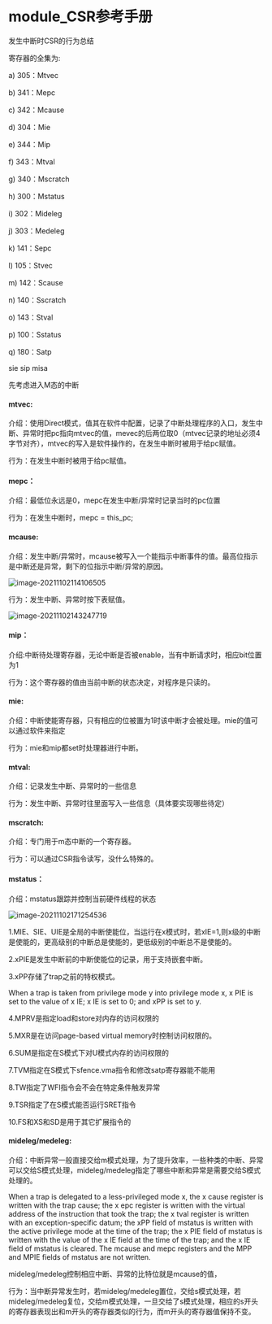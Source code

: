 # module_CSR参考手册

发生中断时CSR的行为总结

寄存器的全集为:

a)    305：Mtvec

b)    341：Mepc

c)    342：Mcause

d)    304：Mie

e)    344：Mip

f)    343：Mtval

g)    340：Mscratch

h)    300：Mstatus

i)     302：Mideleg

j)     303：Medeleg

k)    141：Sepc

l)     105：Stvec

m)   142：Scause

n)    140：Sscratch

o)    143：Stval

p)    100：Sstatus

q)    180：Satp

sie sip misa

先考虑进入M态的中断

#### mtvec: 

介绍：使用Direct模式，值其在软件中配置，记录了中断处理程序的入口，发生中断、异常时把pc指向mtvec的值，mevec的后两位取0（mtvec记录的地址必须4字节对齐），mtvec的写入是软件操作的，在发生中断时被用于给pc赋值。

行为：在发生中断时被用于给pc赋值。

#### mepc：

介绍：最低位永远是0，mepc在发生中断/异常时记录当时的pc位置

行为：在发生中断时，mepc = this_pc;

#### mcause:

介绍：发生中断/异常时，mcause被写入一个能指示中断事件的值。最高位指示是中断还是异常，剩下的位指示中断/异常的原因。

![image-20211102114106505](C:\Users\huawei\AppData\Roaming\Typora\typora-user-images\image-20211102114106505.png)

行为：发生中断、异常时按下表赋值。

![image-20211102143247719](C:\Users\huawei\AppData\Roaming\Typora\typora-user-images\image-20211102143247719.png)

#### mip：

介绍:中断待处理寄存器，无论中断是否被enable，当有中断请求时，相应bit位置为1

行为：这个寄存器的值由当前中断的状态决定，对程序是只读的。

#### mie:

介绍：中断使能寄存器，只有相应的位被置为1时该中断才会被处理。mie的值可以通过软件来指定

行为：mie和mip都set时处理器进行中断。

#### mtval:

介绍：记录发生中断、异常时的一些信息

行为：发生中断、异常时往里面写入一些信息（具体要实现哪些待定）

#### mscratch:

介绍：专门用于m态中断的一个寄存器。

行为：可以通过CSR指令读写，没什么特殊的。

#### mstatus：

介绍：mstatus跟踪并控制当前硬件线程的状态

![image-20211102171254536](C:\Users\huawei\AppData\Roaming\Typora\typora-user-images\image-20211102171254536.png)

1.MIE、SIE、UIE是全局的中断使能位，当运行在x模式时，若xIE=1,则x级的中断是使能的，更高级别的中断总是使能的，更低级别的中断总不是使能的。

2.xPIE是发生中断前的中断使能位的记录，用于支持嵌套中断。

3.xPP存储了trap之前的特权模式。

When a trap is taken from privilege mode y into privilege mode x, x PIE is set to the value of x IE; x IE is set to 0; and xPP is set to y.

4.MPRV是指定load和store对内存的访问权限的

5.MXR是在访问page-based virtual memory时控制访问权限的。

6.SUM是指定在S模式下对U模式内存的访问权限的

7.TVM指定在S模式下sfence.vma指令和修改satp寄存器能不能用

8.TW指定了WFI指令会不会在特定条件触发异常

9.TSR指定了在S模式能否运行SRET指令

10.FS和XS和SD是用于其它扩展指令的

#### mideleg/medeleg:

介绍：中断异常一般直接交给m模式处理，为了提升效率，一些种类的中断、异常可以交给S模式处理，mideleg/medeleg指定了哪些中断和异常是需要交给S模式处理的。

When a trap is delegated to a less-privileged mode x, the x cause register is written with the trap cause; the x epc register is written with the virtual address of the instruction that took the trap; the x tval register is written with an exception-specific datum; the xPP field of mstatus is written with the active privilege mode at the time of the trap; the x PIE field of mstatus is written with the value of the x IE field at the time of the trap; and the x IE field of mstatus is cleared. The mcause and mepc registers and the MPP and MPIE fields of mstatus are not written.

mideleg/medeleg控制相应中断、异常的比特位就是mcause的值，

行为：当中断异常发生时，若mideleg/medeleg置位，交给s模式处理，若mideleg/medeleg复位，交给m模式处理，一旦交给了s模式处理，相应的s开头的寄存器表现出和m开头的寄存器类似的行为，而m开头的寄存器值保持不变。